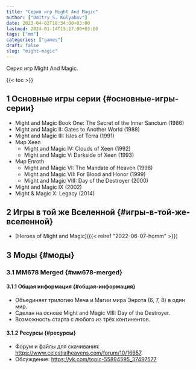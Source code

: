 ```yaml
---
title: "Серия игр Might And Magic"
author: ["Dmitry S. Kulyabov"]
date: 2023-04-02T18:34:00+03:00
lastmod: 2024-01-14T15:17:00+03:00
tags: ["mm"]
categories: ["games"]
draft: false
slug: "might-magic"
---
```


Серия игр Might And Magic.

<!--more-->

{{< toc >}}


## <span class="section-num">1</span> Основные игры серии {#основные-игры-серии}

-   Might and Magic Book One: The Secret of the Inner Sanctum (1986)
-   Might and Magic II: Gates to Another World (1988)
-   Might and Magic III: Isles of Terra (1991)
-   Мир Xeen
    -   Might and Magic IV: Clouds of Xeen (1992)
    -   Might and Magic V: Darkside of Xeen (1993)
-   Мир Enroth
    -   Might and Magic VI: The Mandate of Heaven (1998)
    -   Might and Magic VII: For Blood and Honor (1999)
    -   Might and Magic VIII: Day of the Destroyer (2000)
-   Might and Magic IX (2002)
-   Might &amp; Magic X: Legacy (2014)


## <span class="section-num">2</span> Игры в той же Вселенной {#игры-в-той-же-вселенной}

-   [Heroes of Might and Magic]({{< relref "2022-06-07-homm" >}})


## <span class="section-num">3</span> Моды {#моды}


### <span class="section-num">3.1</span> ММ678 Merged {#мм678-merged}


#### <span class="section-num">3.1.1</span> Общая информация {#общая-информация}

-   Объединяет трилогию Меча и Магии мира Энрота (6, 7, 8)  в один мир.
-   Сделан на основе Might and Magic VIII: Day of the Destroyer.
-   Возможность старта с любого из трёх континентов.


#### <span class="section-num">3.1.2</span> Ресурсы {#ресурсы}

-   Форум и файлы для скачивания: <https://www.celestialheavens.com/forum/10/16657>.
-   Обсуждение: <https://vk.com/topic-55894595_37497577>
